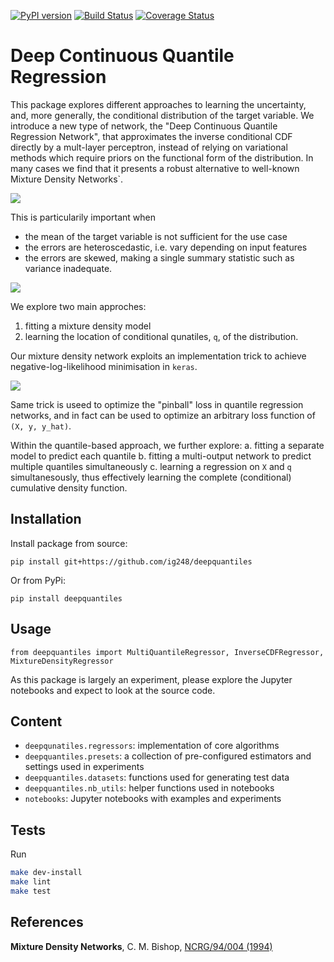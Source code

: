 [![PyPI version](https://badge.fury.io/py/deepquantiles.svg)](https://badge.fury.io/py/deepquantiles)
[![Build Status](https://travis-ci.com/ig248/deepquantiles.svg?branch=master)](https://travis-ci.com/ig248/deepquantiles)
[![Coverage Status](https://codecov.io/gh/ig248/deepquantiles/branch/master/graph/badge.svg)](https://codecov.io/gh/ig248/deepquantiles)

# Deep Continuous Quantile Regression
This package explores different approaches to learning the uncertainty,
and, more generally, the conditional distribution of the target variable. We introduce a new type of network, the "Deep Continuous Quantile Regression Network", that approximates the inverse conditional CDF directly by a mult-layer perceptron, instead of relying on variational methods which require priors on the functional form of the distribution. In many cases we find that it presents a robust alternative to well-known Mixture Density Networks`.

![](https://raw.githubusercontent.com/ig248/deepquantiles/master/README_pics/comparison_good_MDN_good_CDF.png)

This is particularily important when

- the mean of the target variable is not sufficient for the use case
- the errors are heteroscedastic, i.e. vary depending on input features
- the errors are skewed, making a single summary statistic such as variance inadequate.

![](https://raw.githubusercontent.com/ig248/deepquantiles/master/README_pics/comparison_skewed_samples.png)

We explore two main approches:
1. fitting a mixture density model
2. learning the location of conditional qunatiles, `q`, of the distribution.

Our mixture density network exploits an implementation trick to achieve negative-log-likelihood minimisation in `keras`.

![](https://raw.githubusercontent.com/ig248/deepquantiles/master/README_pics/mdn.png)

Same trick is useed to optimize the "pinball" loss in quantile regression networks, and in fact can be used to optimize an arbitrary loss function of `(X, y, y_hat)`.

Within the quantile-based approach, we further explore:
a. fitting a separate model to predict each quantile
b. fitting a multi-output network to predict multiple quantiles simultaneously
c. learning a regression on `X` and `q` simultanesously, thus effectively
learning the complete (conditional) cumulative density function.


## Installation
Install package from source:

```
pip install git+https://github.com/ig248/deepquantiles
```

Or from PyPi:

```
pip install deepquantiles
```
## Usage
```
from deepquantiles import MultiQuantileRegressor, InverseCDFRegressor, MixtureDensityRegressor
```
As this package is largely an experiment, please explore the Jupyter notebooks and expect to look at the source code.

## Content
- `deepqunatiles.regressors`: implementation of core algorithms
- `deepquantiles.presets`: a collection of pre-configured estimators and settings used in experiments
- `deepquantiles.datasets`: functions used for generating test data
- `deepquantiles.nb_utils`: helper functions used in notebooks
- `notebooks`: Jupyter notebooks with examples and experiments

## Tests

Run
```bash
make dev-install
make lint
make test
```

## References
**Mixture Density Networks**, C. M. Bishop, 
[NCRG/94/004 (1994)](https://publications.aston.ac.uk/373/1/NCRG_94_004.pdf)
